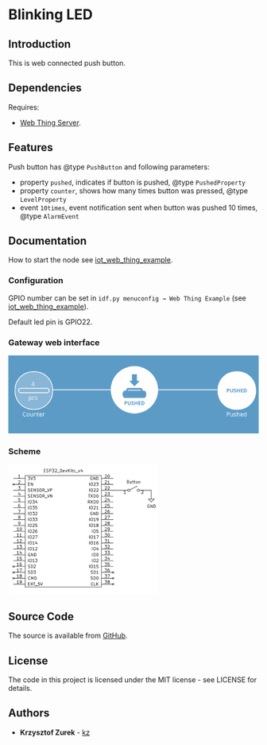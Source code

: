 # Blinking LED

## Introduction

This is web connected push button.

## Dependencies

Requires:

 * [Web Thing Server](https://github.com/KrzysztofZurek1973/web_thing_server).


## Features

Push button has @type `PushButton` and following parameters:

* property `pushed`, indicates if button is pushed, @type `PushedProperty`
* property `counter`, shows how many times button was pressed, @type `LevelProperty`
* event `10times`, event notification sent when button was pushed 10 times, @type `AlarmEvent`

## Documentation

How to start the node see [iot_web_thing_example](https://github.com/KrzysztofZurek1973/iot_web_thing_example#power-up).

### Configuration

GPIO number can be set in `idf.py menuconfig → Web Thing Example` (see [iot_web_thing_example](https://github.com/KrzysztofZurek1973/iot_web_thing_example)).

Default led pin is GPIO22.

### Gateway web interface

![button](button_2.png)

### Scheme

![scheme](button_1.png)

## Source Code

The source is available from [GitHub](https://github.com/KrzysztofZurek1973/iot_components/tree/master/thing_button).

## License

The code in this project is licensed under the MIT license - see LICENSE for details.

## Authors

* **Krzysztof Zurek** - [kz](https://github.com/KrzysztofZurek1973)

